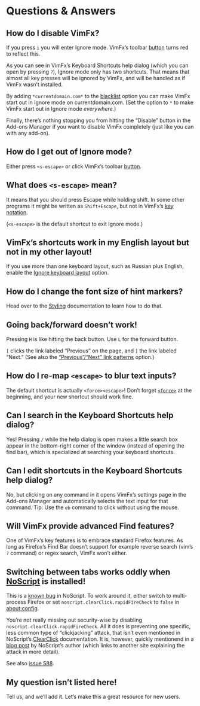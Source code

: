 <!--
This is part of the VimFx documentation.
Copyright Simon Lydell 2015, 2016.
See the file README.md for copying conditions.
-->

# Questions & Answers

## How do I disable VimFx?

If you press `i` you will enter Ignore mode. VimFx’s toolbar [button] turns red
to reflect this.

As you can see in VimFx’s Keyboard Shortcuts help dialog (which you can open by
pressing `?`), Ignore mode only has two shortcuts. That means that almost all
key presses will be ignored by VimFx, and will be handled as if VimFx wasn’t
installed.

By adding `*currentdomain.com*` to the [blacklist] option you can make VimFx
start out in Ignore mode on currentdomain.com. (Set the option to `*` to make
VimFx start out in Ignore mode _everywhere._)

Finally, there’s nothing stopping you from hitting the “Disable” button in the
Add-ons Manager if you want to disable VimFx completely (just like you can with
any add-on).

[button]: button.md
[blacklist]: options.md#blacklist

## How do I get out of Ignore mode?

Either press `<s-escape>` or click VimFx’s toolbar [button].

[button]: button.md

## What does `<s-escape>` mean?

It means that you should press Escape while holding shift. In some other
programs it might be written as `Shift+Escape`, but not in VimFx’s [key
notation].

(`<s-escape>` is the default shortcut to exit Ignore mode.)

[key notation]: shortcuts.md#key-notation

## VimFx’s shortcuts work in my English layout but not in my other layout!

If you use more than one keyboard layout, such as Russian plus English, enable
the [Ignore keyboard layout] option.

[Ignore keyboard layout]: options.md#ignore-keyboard-layout

## How do I change the font size of hint markers?

Head over to the [Styling] documentation to learn how to do that.

[Styling]: styling.md

## Going back/forward doesn’t work!

Pressing `H` is like hitting the back button. Use `L` for the forward button.

`[` clicks the link labeled “Previous” on the page, and `]` the link labeled
“Next.” (See also the [“Previous”/“Next” link patterns] option.)

[“Previous”/“Next” link patterns]: options.md#previousnext-link-patterns

## How do I re-map `<escape>` to blur text inputs?

The default shortcut is actually `<force><escape>`! Don’t forget [`<force>`] at
the beginning, and your new shortcut should work fine.

[`<force>`]: shortcuts.md#force

## Can I search in the Keyboard Shortcuts help dialog?

Yes! Pressing `/` while the help dialog is open makes a little search box appear
in the bottom-right corner of the window (instead of opening the find bar),
which is specialized at searching your keyboard shortcuts.

## Can I edit shortcuts in the Keyboard Shortcuts help dialog?

No, but clicking on any command in it opens VimFx’s settings page in the Add-ons
Manager and automatically selects the text input for that command. Tip: Use the
`eb` command to click without using the mouse.

## Will VimFx provide advanced Find features?

One of VimFx’s key features is to embrace standard Firefox features. As long as
Firefox’s Find Bar doesn’t support for example reverse search (vim’s `?`
command) or regex search, VimFx won’t either.

## Switching between tabs works oddly when [NoScript] is installed!

This is a [known bug][noscript-bug] in NoScript. To work around it, either
switch to multi-process Firefox or set `noscript.clearClick.rapidFireCheck` to
`false` in [about:config].

You’re not really missing out security-wise by disabling
`noscript.clearClick.rapidFireCheck`. All it does is preventing one specific,
less common type of “clickjacking” attack, that isn’t even mentioned in
NoScript’s [ClearClick] documentation. It is, however, quickly mentionend in a
[blog post][hackademix-clickjacking] by NoScript’s author (which links to
another site explaining the attack in more detail).

See also [issue 588].

[NoScript]: https://noscript.net/
[noscript-bug]: https://forums.informaction.com/viewtopic.php?f=10&t=21597
[about:config]: http://kb.mozillazine.org/About:config
[ClearClick]: https://noscript.net/faq/#clearclick
[hackademix-clickjacking]: https://hackademix.net/2011/07/11/fancy-clickjacking-tougher-noscript/
[issue 588]: https://github.com/akhodakivskiy/VimFx/issues/588

## My question isn’t listed here!

Tell us, and we’ll add it. Let’s make this a great resource for new users.
